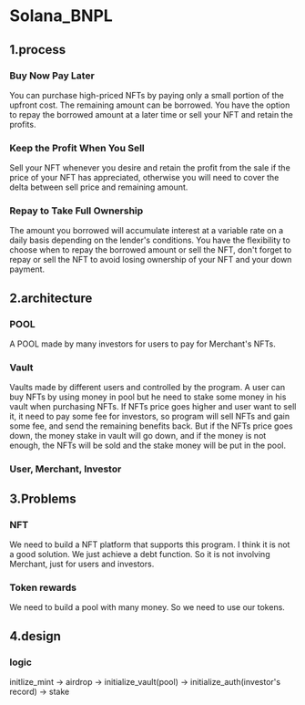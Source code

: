 # Solana_BNPL

##   1.process

### Buy Now Pay Later
You can purchase high-priced NFTs by paying only a small portion of the upfront cost. The remaining amount can be borrowed. You have the option to repay the borrowed amount at a later time or sell your NFT and retain the profits.

### Keep the Profit When You Sell
Sell your NFT whenever you desire and retain the profit from the sale if the price of your NFT has appreciated, otherwise you will need to cover the delta between sell price and remaining amount.

### Repay to Take Full Ownership
The amount you borrowed will accumulate interest at a variable rate on a daily basis depending on the lender's conditions. You have the flexibility to choose when to repay the borrowed amount or sell the NFT, don't forget to repay or sell the NFT to avoid losing ownership of your NFT and your down payment.

##   2.architecture

### POOL
A POOL made by many investors for users to pay for Merchant's NFTs.

### Vault
Vaults made by different users and controlled by the program. A user can buy NFTs by using money in pool but he need to stake some money in his vault when purchasing NFTs. If NFTs price goes higher and user want to sell it, it need to pay some fee for investors, so program will sell NFTs and gain some fee, and send the remaining benefits back. But if the NFTs price goes down, the money stake in vault will go down, and if the money is not enough, the NFTs will be sold and the stake money will be put in the pool.

### User, Merchant, Investor

##   3.Problems

### NFT
We need to build a NFT platform that supports this program. I think it is not a good solution. We just achieve a debt function. So it is not involving Merchant, just for users and investors.

### Token rewards
We need to build a pool with many money. So we need to use our tokens.

##   4.design

### logic
initlize_mint -> airdrop -> initialize_vault(pool) -> initialize_auth(investor's record) -> stake